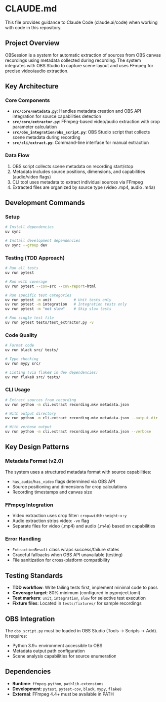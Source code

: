 # CLAUDE.md

This file provides guidance to Claude Code (claude.ai/code) when working with code in this repository.

## Project Overview

OBSession is a system for automatic extraction of sources from OBS canvas recordings using metadata collected during recording. The system integrates with OBS Studio to capture scene layout and uses FFmpeg for precise video/audio extraction.

## Key Architecture

### Core Components
- **`src/core/metadata.py`**: Handles metadata creation and OBS API integration for source capabilities detection
- **`src/core/extractor.py`**: FFmpeg-based video/audio extraction with crop parameter calculation
- **`src/obs_integration/obs_script.py`**: OBS Studio script that collects scene metadata during recording
- **`src/cli/extract.py`**: Command-line interface for manual extraction

### Data Flow
1. OBS script collects scene metadata on recording start/stop
2. Metadata includes source positions, dimensions, and capabilities (audio/video flags)
3. CLI tool uses metadata to extract individual sources via FFmpeg
4. Extracted files are organized by source type (video .mp4, audio .m4a)

## Development Commands

### Setup
```bash
# Install dependencies
uv sync

# Install development dependencies
uv sync --group dev
```

### Testing (TDD Approach)
```bash
# Run all tests
uv run pytest

# Run with coverage
uv run pytest --cov=src --cov-report=html

# Run specific test categories
uv run pytest -m unit          # Unit tests only
uv run pytest -m integration   # Integration tests only
uv run pytest -m "not slow"    # Skip slow tests

# Run single test file
uv run pytest tests/test_extractor.py -v
```

### Code Quality
```bash
# Format code
uv run black src/ tests/

# Type checking
uv run mypy src/

# Linting (via flake8 in dev dependencies)
uv run flake8 src/ tests/
```

### CLI Usage
```bash
# Extract sources from recording
uv run python -m cli.extract recording.mkv metadata.json

# With output directory
uv run python -m cli.extract recording.mkv metadata.json --output-dir ./extracted/

# With verbose output
uv run python -m cli.extract recording.mkv metadata.json --verbose
```

## Key Design Patterns

### Metadata Format (v2.0)
The system uses a structured metadata format with source capabilities:
- `has_audio`/`has_video` flags determined via OBS API
- Source positioning and dimensions for crop calculations
- Recording timestamps and canvas size

### FFmpeg Integration
- Video extraction uses crop filter: `crop=width:height:x:y`
- Audio extraction strips video: `-vn` flag
- Separate files for video (.mp4) and audio (.m4a) based on capabilities

### Error Handling
- `ExtractionResult` class wraps success/failure states
- Graceful fallbacks when OBS API unavailable (testing)
- File sanitization for cross-platform compatibility

## Testing Standards

- **TDD workflow**: Write failing tests first, implement minimal code to pass
- **Coverage target**: 80% minimum (configured in pyproject.toml)
- **Test markers**: `unit`, `integration`, `slow` for selective test execution
- **Fixture files**: Located in `tests/fixtures/` for sample recordings

## OBS Integration

The `obs_script.py` must be loaded in OBS Studio (Tools → Scripts → Add). It requires:
- Python 3.9+ environment accessible to OBS
- Metadata output path configuration
- Scene analysis capabilities for source enumeration

## Dependencies

- **Runtime**: `ffmpeg-python`, `pathlib-extensions`
- **Development**: `pytest`, `pytest-cov`, `black`, `mypy`, `flake8`
- **External**: FFmpeg 4.4+ must be available in PATH